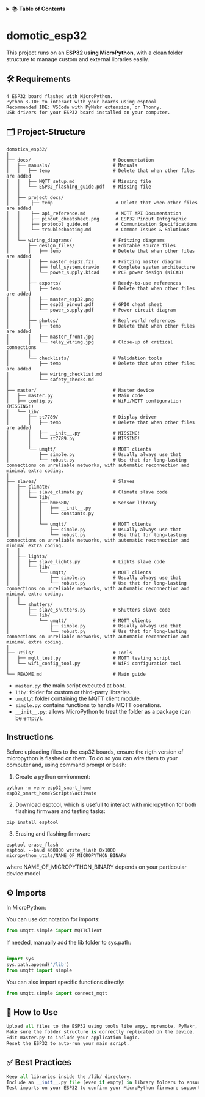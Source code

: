 <details>
<summary>📚 <b>Table of Contents</b></summary>

  - [Requirements](#Requirements)  
  
- [Project Structure](#project-structure)
  
- [Instructions](#Instructions)
  
- [Imports](#Imports)
  
- [How to Use](#how-to-use)
  
</details>


# domotic_esp32

This project runs on an **ESP32 using MicroPython**, with a clean folder structure to manage custom and external libraries easily.

## 🛠️ **Requirements**
```
4 ESP32 board flashed with MicroPython.
Python 3.10+ to interact with your boards using esptool
Recommended IDE: VSCode with PyMakr extension, or Thonny.
USB drivers for your ESP32 board installed on your computer.
```

## 🗂️ Project-Structure

```
domotica_esp32/
│
├── docs/                              # Documentation
│   ├── manuals/                       # Manuals
│   │   ├── temp                       # Delete that when other files are added
│   │   ├── MQTT_setup.md              # Missing file
│   │   └── ESP32_flashing_guide.pdf   # Missing file
│   │
│   ├── project_docs/
│   │    ├── temp                       # Delete that when other files are added
│   │    ├── api_reference.md           # MQTT API Documentation
│   │    ├── pinout_cheatsheet.png      # ESP32 Pinout Infographic
│   │    ├── protocol_guide.md          # Communication Specifications
│   │    └── troubleshooting.md         # Common Issues & Solutions
│   │
│   └── wiring_diagrams/               # Fritzing diagrams
│       ├── design_files/              # Editable source files
│       │   ├── temp                   # Delete that when other files are added
│       │   ├── master_esp32.fzz       # Fritzing master diagram
│       │   ├── full_system.drawio     # Complete system architecture
│       │   └── power_supply.kicad     # PCB power design (KiCAD)
│       │
│       ├── exports/                   # Ready-to-use references
│       │   ├── temp                   # Delete that when other files are added
│       │   ├── master_esp32.png
│       │   ├── esp32_pinout.pdf       # GPIO cheat sheet
│       │   └── power_supply.pdf       # Power circuit diagram
│       │
│       ├── photos/                    # Real-world references
│       │   ├── temp                   # Delete that when other files are added
│       │   ├── master_front.jpg
│       │   └── relay_wiring.jpg       # Close-up of critical connections
│       │
│       └── checklists/                # Validation tools
│           ├── temp                   # Delete that when other files are added
│           ├── wiring_checklist.md
│           └── safety_checks.md
│ 
├── master/                            # Master device
│   ├── master.py                      # Main code
│   ├── config.py                      # WiFi/MQTT configuration (MISSING!)
│   └── lib/    
│       ├── st7789/                    # Display driver
│       │   ├── temp                   # Delete that when other files are added
│       │   ├── __init__.py            # MISSING!
│       │   └── st7789.py              # MISSING!
│       │
│       └── umqtt/                     # MQTT clients
│           ├── simple.py              # Usually always use that
│           └── robust.py              # Use that for long-lasting connections on unreliable networks, with automatic reconnection and minimal extra coding.
│
├── slaves/                            # Slaves
│   ├── climate/
│   │   ├── slave_climate.py           # Climate slave code
│   │   └── lib/
│   │       ├── bme680/                # Sensor library
│   │       │   ├── __init__.py
│   │       │   └── constants.py
│   │       │   
│   │       └── umqtt/                 # MQTT clients
│   │           ├── simple.py          # Usually always use that
│   │           └── robust.py          # Use that for long-lasting connections on unreliable networks, with automatic reconnection and minimal extra coding.
│   │
│   ├── lights/
│   │   ├── slave_lights.py            # Lights slave code
│   │   └── lib/
│   │       └── umqtt/                 # MQTT clients
│   │           ├── simple.py          # Usually always use that
│   │           └── robust.py          # Use that for long-lasting connections on unreliable networks, with automatic reconnection and minimal extra coding.
│   │
│   └── shutters/
│       ├── slave_shutters.py          # Shutters slave code
│       └── lib/
│           └── umqtt/                 # MQTT clients
│               ├── simple.py          # Usually always use that
│               └── robust.py          # Use that for long-lasting connections on unreliable networks, with automatic reconnection and minimal extra coding.
│
├── utils/                             # Tools
│   ├── mqtt_test.py                   # MQTT testing script
│   └── wifi_config_tool.py            # WiFi configuration tool
│
└── README.md                          # Main guide
```
- `master.py`: the main script executed at boot.
- `lib/`: folder for custom or third-party libraries.
- `umqtt/`: folder containing the MQTT client module.
- `simple.py`: contains functions to handle MQTT operations.
- `__init__.py`: allows MicroPython to treat the folder as a package (can be empty).

## Instructions
Before uploading files to the esp32 boards, ensure the rigth version of micropython is flashed on them. To do so you can wire them to your computer and, using command prompt or bash:
1. Create a python environment:
```
python -m venv esp32_smart_home
esp32_smart_home\Scripts\activate
```
2. Download esptool, which is usefull to interact with micropython for both flashing firmware and testing tasks:
```
pip install esptool
```
3. Erasing and flashing firmware
```
esptool erase_flash
esptool --baud 460800 write_flash 0x1000 micropython_utils/NAME_OF_MICROPYTHON_BINARY
```
where NAME_OF_MICROPYTHON_BINARY depends on your particoular device model

## ⚙️ Imports

In MicroPython:

You can use dot notation for imports:
  ```python
  from umqtt.simple import MQTTClient
  ```
If needed, manually add the lib folder to sys.path:

  ```python

import sys
sys.path.append('/lib')
from umqtt import simple
```
You can also import specific functions directly:

  ```python
from umqtt.simple import connect_mqtt
```
## 🚀 How to Use
  ```python
Upload all files to the ESP32 using tools like ampy, mpremote, PyMakr, or Thonny.
Make sure the folder structure is correctly replicated on the device.
Edit master.py to include your application logic.
Reset the ESP32 to auto-run your main script.
```
## ✅ **Best Practices**
 ```python
Keep all libraries inside the /lib/ directory.
Include an __init__.py file (even if empty) in library folders to ensure compatibility.
Test imports on your ESP32 to confirm your MicroPython firmware supports nested packages.
```
